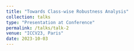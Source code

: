 ```yaml
---
title: "Towards Class-wise Robustness Analysis"
collection: talks
type: "Presentation at Conference"
permalink: /talks/talk-2
venue: "ICCV23, Paris"
date: 2023-10-03
---
```


